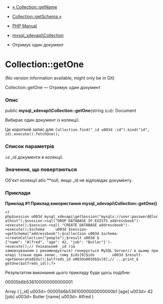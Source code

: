 - [« Collection::getName](mysql-xdevapi-collection.getname.md)
- [Collection::getSchema »](mysql-xdevapi-collection.getschema.md)

- [PHP Manual](index.md)
- [mysql_xdevapi\Collection](class.mysql-xdevapi-collection.md)
- Отримує один документ

# Collection::getOne

(No version information available, might only be in Git)

Collection::getOne — Отримує один документ

### Опис

public **mysql_xdevapi\Collection::getOne**(string `$id`): Document

Вибирає один документ із колекції.

Це короткий запис для:
`Collection.find("_id u003d :id").bind("id", id).execute().fetchOne();`

### Список параметрів

`id`
\_id документи в колекції.

### Значення, що повертаються

Об'єкт колекції або **null, якщо \_id не відповідає документу.

### Приклади

**Приклад #1 Приклад використання
**mysql_xdevapi\Collection::getOne()****

` <?php$session u003d mysql_xdevapi\getSession("mysqlx://user:password@localhost");$session->sql("DROP DATABASE IF EXISTS addressbook")->execute();$session->sql( "CREATE DATABASE addressbook")->execute();$schema     u003d $session->getSchema("addressbook");$collection u003d $schema->createCollection("people");$result u003d $ {"name": "Alfred", "age": 42, "job": "Butler"}')->execute();// Унікальний _id (за замовчуванням і рекомендується) генерується MySQL Server// в цьому прикладі тільки один запис, тому $ids[0]$ids        u003d $result->getGeneratedIds();$alfreds_id u003du003d$$s[0];// ...print_$ getOne($alfreds_id));?> `

Результатом виконання цього прикладу буде щось подібне:

00005b6b536100000000000001

Array
(
[_id] u003d> 00005b6b53610000000000000b1
[age] u003d> 42
[job] u003d> Butler
[name] u003d> Alfred
)

